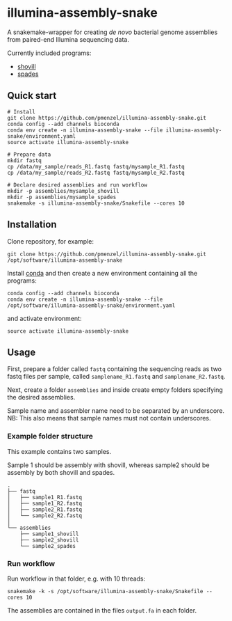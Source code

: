 # illumina-assembly-snake

A snakemake-wrapper for creating *de novo* bacterial genome assemblies from paired-end Illumina sequencing data.

Currently included programs:
* [shovill](https://github.com/fenderglass/Flye)
* [spades](https://github.com/lbcb-sci/raven)

## Quick start
```
# Install
git clone https://github.com/pmenzel/illumina-assembly-snake.git
conda config --add channels bioconda
conda env create -n illumina-assembly-snake --file illumina-assembly-snake/environment.yaml
source activate illumina-assembly-snake

# Prepare data
mkdir fastq
cp /data/my_sample/reads_R1.fastq fastq/mysample_R1.fastq
cp /data/my_sample/reads_R2.fastq fastq/mysample_R2.fastq

# Declare desired assemblies and run workflow
mkdir -p assemblies/mysample_shovill
mkdir -p assemblies/mysample_spades
snakemake -s illumina-assembly-snake/Snakefile --cores 10
```


## Installation
Clone repository, for example:
```
git clone https://github.com/pmenzel/illumina-assembly-snake.git /opt/software/illumina-assembly-snake
```
Install [conda](https://docs.conda.io/en/latest/miniconda.html) and then create a new environment containing all the programs:
```
conda config --add channels bioconda
conda env create -n illumina-assembly-snake --file /opt/software/illumina-assembly-snake/environment.yaml
```
and activate environment:
```
source activate illumina-assembly-snake
```

## Usage
First, prepare a folder called `fastq` containing the sequencing reads as
two fastq files per sample, called `samplename_R1.fastq` and `samplename_R2.fastq`.

Next, create a folder `assemblies` and inside create empty folders specifying
the desired assemblies.

Sample name and assembler name need to be separated by an underscore.
NB: This also means that sample names must not contain underscores.

### Example folder structure
This example contains two samples.

Sample 1 should be assembly with shovill, whereas sample2 should be assembly by both shovill and spades.
```
.
├── fastq
│   ├── sample1_R1.fastq
│   ├── sample1_R2.fastq
│   ├── sample2_R1.fastq
│   └── sample2_R2.fastq
│
└── assemblies
    ├── sample1_shovill
    ├── sample2_shovill
    └── sample2_spades
```


### Run workflow

Run workflow in that folder, e.g. with 10 threads:
```
snakemake -k -s /opt/software/illumina-assembly-snake/Snakefile --cores 10
```

The assemblies are contained in the files `output.fa` in each folder.


